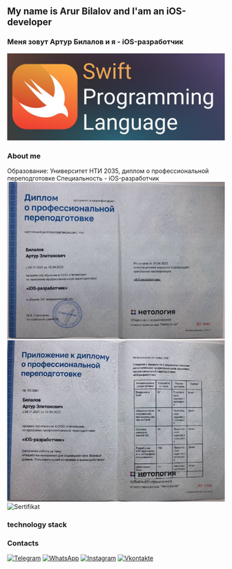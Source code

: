 ## My name is Arur Bilalov and I'am an iOS-developer
### Меня зовут Артур Билалов и я - iOS-разработчик  

![Header](https://github.com/ArturBilalov/ArturBilalov/blob/main/assets/logo.jpeg) 

### About me
Образование: Университет НТИ 2035, диплом о профессиональной переподготовке
Специальность - iOS-разработчик
![Diplom1](https://github.com/ArturBilalov/ArturBilalov/blob/main/assets/diplom1.jpeg)
![Diplom2](https://github.com/ArturBilalov/ArturBilalov/blob/main/assets/diplom2.jpeg)
![Sertifikat](https://github.com/ArturBilalov/ArturBilalov/blob/main/assets/sertifikat2.png)


### technology stack

### Contacts
[![Telegram](https://img.shields.io/badge/-Telegram-000000??style=for-the-badge&logo=telegram)](https://t.me/artur_bilalov)
[![WhatsApp](https://img.shields.io/badge/-WhatsApp-000000??style=for-the-badge&logo=WhatsApp)](https://wa.me/79127699059)
[![Instagram](https://img.shields.io/badge/-Instagram-000000??style=for-the-badge&logo=instagram)](https://www.instagram.com/arthurbilalov)
[![Vkontakte](https://img.shields.io/badge/-Vkontakte-000000??style=for-the-badge&logo=VK)](https://vk.com/id_otto)


